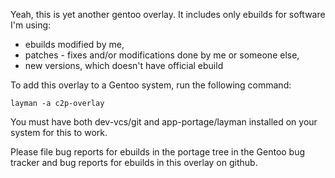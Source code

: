 Yeah, this is yet another gentoo overlay.
It includes only ebuilds for software I'm using:
- ebuilds modified by me,
- patches - fixes and/or modifications done by me or someone else,
- new versions, which doesn't have official ebuild

To add this overlay to a Gentoo system, run the following command:

    layman -a c2p-overlay

You must have both dev-vcs/git and app-portage/layman installed on your system 
for this to work.

Please file bug reports for ebuilds in the portage tree in the Gentoo bug 
tracker and bug reports for ebuilds in this overlay on github.
